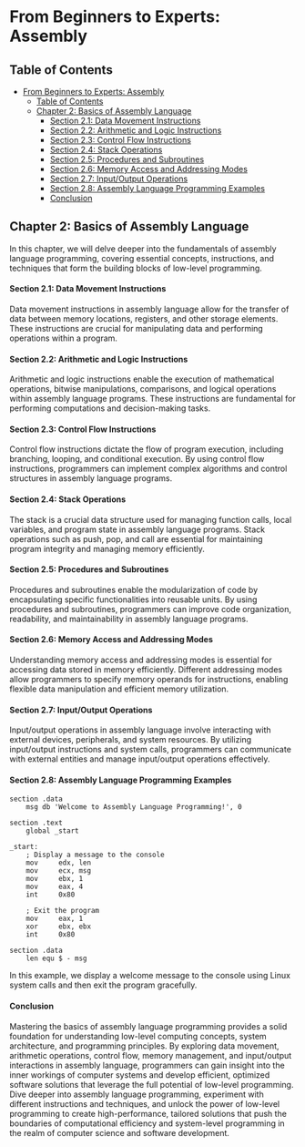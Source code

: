 # From Beginners to Experts: Assembly
## Table of Contents
- [From Beginners to Experts: Assembly](#from-beginners-to-experts-assembly)
  - [Table of Contents](#table-of-content)
  - [Chapter 2: Basics of Assembly Language](#chapter-2-basics-of-assembly-language)
      - [Section 2.1: Data Movement Instructions](#section-21-data-movement-instructions)
      - [Section 2.2: Arithmetic and Logic Instructions](#section-22-arithmetic-and-logic-instructions)
      - [Section 2.3: Control Flow Instructions](#section-23-control-flow-instructions)
      - [Section 2.4: Stack Operations](#section-24-stack-operations)
      - [Section 2.5: Procedures and Subroutines](#section-25-procedures-and-subroutines)
      - [Section 2.6: Memory Access and Addressing Modes](#section-26-memory-access-and-addressing-modes)
      - [Section 2.7: Input/Output Operations](#section-27-inputoutput-operations)
      - [Section 2.8: Assembly Language Programming Examples](#section-28-assembly-language-programming-examples)
      - [Conclusion](#conclusion)

## Chapter 2: Basics of Assembly Language

In this chapter, we will delve deeper into the fundamentals of assembly language programming, covering essential concepts, instructions, and techniques that form the building blocks of low-level programming.

#### Section 2.1: Data Movement Instructions

Data movement instructions in assembly language allow for the transfer of data between memory locations, registers, and other storage elements. These instructions are crucial for manipulating data and performing operations within a program.

#### Section 2.2: Arithmetic and Logic Instructions

Arithmetic and logic instructions enable the execution of mathematical operations, bitwise manipulations, comparisons, and logical operations within assembly language programs. These instructions are fundamental for performing computations and decision-making tasks.

#### Section 2.3: Control Flow Instructions

Control flow instructions dictate the flow of program execution, including branching, looping, and conditional execution. By using control flow instructions, programmers can implement complex algorithms and control structures in assembly language programs.

#### Section 2.4: Stack Operations

The stack is a crucial data structure used for managing function calls, local variables, and program state in assembly language programs. Stack operations such as push, pop, and call are essential for maintaining program integrity and managing memory efficiently.

#### Section 2.5: Procedures and Subroutines

Procedures and subroutines enable the modularization of code by encapsulating specific functionalities into reusable units. By using procedures and subroutines, programmers can improve code organization, readability, and maintainability in assembly language programs.

#### Section 2.6: Memory Access and Addressing Modes

Understanding memory access and addressing modes is essential for accessing data stored in memory efficiently. Different addressing modes allow programmers to specify memory operands for instructions, enabling flexible data manipulation and efficient memory utilization.

#### Section 2.7: Input/Output Operations

Input/output operations in assembly language involve interacting with external devices, peripherals, and system resources. By utilizing input/output instructions and system calls, programmers can communicate with external entities and manage input/output operations effectively.

#### Section 2.8: Assembly Language Programming Examples

```assembly
section .data
    msg db 'Welcome to Assembly Language Programming!', 0

section .text
    global _start

_start:
    ; Display a message to the console
    mov     edx, len
    mov     ecx, msg
    mov     ebx, 1
    mov     eax, 4
    int     0x80

    ; Exit the program
    mov     eax, 1
    xor     ebx, ebx
    int     0x80

section .data
    len equ $ - msg
```

In this example, we display a welcome message to the console using Linux system calls and then exit the program gracefully.

#### Conclusion

Mastering the basics of assembly language programming provides a solid foundation for understanding low-level computing concepts, system architecture, and programming principles. By exploring data movement, arithmetic operations, control flow, memory management, and input/output interactions in assembly language, programmers can gain insight into the inner workings of computer systems and develop efficient, optimized software solutions that leverage the full potential of low-level programming. Dive deeper into assembly language programming, experiment with different instructions and techniques, and unlock the power of low-level programming to create high-performance, tailored solutions that push the boundaries of computational efficiency and system-level programming in the realm of computer science and software development.
